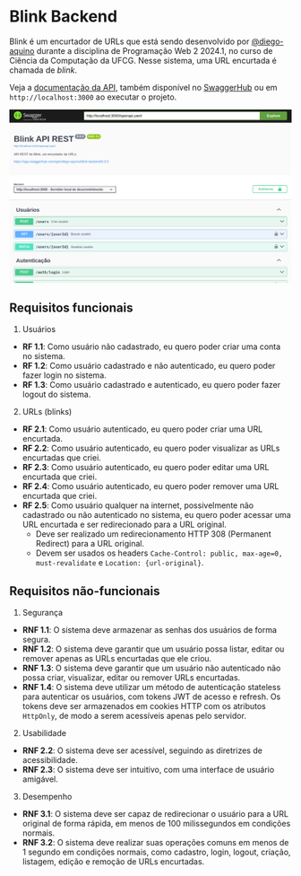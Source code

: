 # Blink Backend

Blink é um encurtador de URLs que está sendo desenvolvido por [@diego-aquino](https://github.com/diego-aquino) durante a
disciplina de Programação Web 2 2024.1, no curso de Ciência da Computação da UFCG. Nesse sistema, uma URL encurtada é
chamada de _blink_.

Veja a [documentação da API](./docs/spec/openapi.yaml), também disponível no
[SwaggerHub](https://app.swaggerhub.com/apis/diego-aquino/blink-backend/0.0.0) ou em `http://localhost:3000` ao executar
o projeto.

![Swagger UI](docs/images/swagger.png)

## Requisitos funcionais

1. Usuários

- **RF 1.1**: Como usuário não cadastrado, eu quero poder criar uma conta no sistema.
- **RF 1.2**: Como usuário cadastrado e não autenticado, eu quero poder fazer login no sistema.
- **RF 1.3**: Como usuário cadastrado e autenticado, eu quero poder fazer logout do sistema.

2. URLs (blinks)

- **RF 2.1**: Como usuário autenticado, eu quero poder criar uma URL encurtada.
- **RF 2.2**: Como usuário autenticado, eu quero poder visualizar as URLs encurtadas que criei.
- **RF 2.3**: Como usuário autenticado, eu quero poder editar uma URL encurtada que criei.
- **RF 2.4**: Como usuário autenticado, eu quero poder remover uma URL encurtada que criei.
- **RF 2.5**: Como usuário qualquer na internet, possivelmente não cadastrado ou não autenticado no sistema, eu quero
  poder acessar uma URL encurtada e ser redirecionado para a URL original.
  - Deve ser realizado um redirecionamento HTTP 308 (Permanent Redirect) para a URL original.
  - Devem ser usados os headers `Cache-Control: public, max-age=0, must-revalidate` e `Location: {url-original}`.

## Requisitos não-funcionais

1. Segurança

- **RNF 1.1**: O sistema deve armazenar as senhas dos usuários de forma segura.
- **RNF 1.2**: O sistema deve garantir que um usuário possa listar, editar ou remover apenas as URLs encurtadas que ele
  criou.
- **RNF 1.3**: O sistema deve garantir que um usuário não autenticado não possa criar, visualizar, editar ou remover
  URLs encurtadas.
- **RNF 1.4**: O sistema deve utilizar um método de autenticação stateless para autenticar os usuários, com tokens JWT
  de acesso e refresh. Os tokens deve ser armazenados em cookies HTTP com os atributos `HttpOnly`, de modo a serem
  acessíveis apenas pelo servidor.

2. Usabilidade

- **RNF 2.2**: O sistema deve ser acessível, seguindo as diretrizes de acessibilidade.
- **RNF 2.3**: O sistema deve ser intuitivo, com uma interface de usuário amigável.

3. Desempenho

- **RNF 3.1**: O sistema deve ser capaz de redirecionar o usuário para a URL original de forma rápida, em menos de 100
  milissegundos em condições normais.
- **RNF 3.2**: O sistema deve realizar suas operações comuns em menos de 1 segundo em condições normais, como cadastro,
  login, logout, criação, listagem, edição e remoção de URLs encurtadas.
